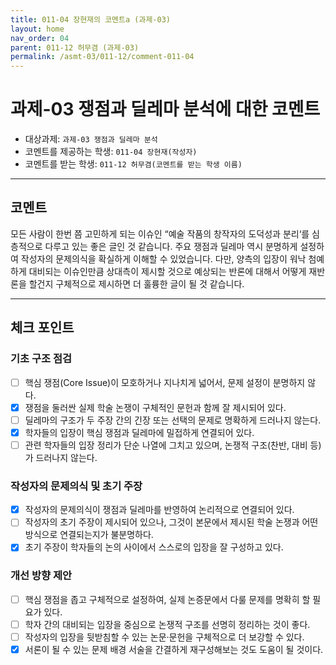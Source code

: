 ```yaml
---
title: 011-04 장현재의 코멘트a (과제-03) 
layout: home
nav_order: 04
parent: 011-12 허무겸 (과제-03)
permalink: /asmt-03/011-12/comment-011-04
---
```


# 과제-03 쟁점과 딜레마 분석에 대한 코멘트

- 대상과제: `과제-03 쟁점과 딜레마 분석`
- 코멘트를 제공하는 학생: `011-04 장현재(작성자)` 
- 코멘트를 받는 학생: `011-12 허무겸(코멘트를 받는 학생 이름)` 

---

## 코멘트

모든 사람이 한번 쯤 고민하게 되는 이슈인 “예술 작품의 창작자의 도덕성과 분리‘를 심층적으로 다루고 있는 좋은 글인 것 같습니다. 주요 쟁점과 딜레마 역시 분명하게 설정하여 작성자의 문제의식을 확실하게 이해할 수 있었습니다. 다만, 양측의 입장이 워낙 첨예하게 대비되는 이슈인만큼 상대측이 제시할 것으로 예상되는 반론에 대해서 어떻게 재반론을 할건지 구체적으로 제시하면 더 훌륭한 글이 될 것 같습니다.


---

## 체크 포인트

### **기초 구조 점검**
- [ ] 핵심 쟁점(Core Issue)이 모호하거나 지나치게 넓어서, 문제 설정이 분명하지 않다.
- [x] 쟁점을 둘러싼 실제 학술 논쟁이 구체적인 문헌과 함께 잘 제시되어 있다.
- [ ] 딜레마의 구조가 두 주장 간의 긴장 또는 선택의 문제로 명확하게 드러나지 않는다.
- [x] 학자들의 입장이 핵심 쟁점과 딜레마에 밀접하게 연결되어 있다.
- [ ] 관련 학자들의 입장 정리가 단순 나열에 그치고 있으며, 논쟁적 구조(찬반, 대비 등)가 드러나지 않는다.

### **작성자의 문제의식 및 초기 주장**
- [x] 작성자의 문제의식이 쟁점과 딜레마를 반영하여 논리적으로 연결되어 있다.
- [ ] 작성자의 초기 주장이 제시되어 있으나, 그것이 본문에서 제시된 학술 논쟁과 어떤 방식으로 연결되는지가 불분명하다.
- [x] 초기 주장이 학자들의 논의 사이에서 스스로의 입장을 잘 구성하고 있다.

### **개선 방향 제안**
- [ ] 핵심 쟁점을 좁고 구체적으로 설정하여, 실제 논증문에서 다룰 문제를 명확히 할 필요가 있다.
- [ ] 학자 간의 대비되는 입장을 중심으로 논쟁적 구조를 선명히 정리하는 것이 좋다.
- [ ] 작성자의 입장을 뒷받침할 수 있는 논문·문헌을 구체적으로 더 보강할 수 있다.
- [x] 서론이 될 수 있는 문제 배경 서술을 간결하게 재구성해보는 것도 도움이 될 것이다.
